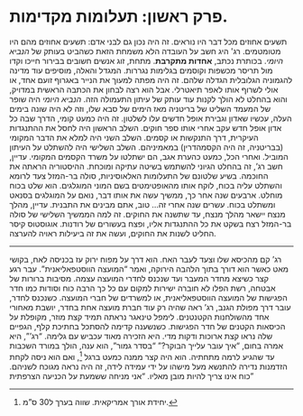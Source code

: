 # פרק ראשון: תעלומות מקדימות.



תשעים אחוזים מכל דבר היו נוראים. זה היה נכון גם לבני אדם: תשעים אחוזים מהם היו מטומטמים.
רג' היג חשב על העובדה הלא משמחת הזאת כשהביט בעותק של *הנביא היומי*. בכותרת נכתב, **אחדות מתקרבת**. מתחת, זוג אנשים חשובים בבירור חייכו וקדו מול תריסר מכשפות וקוסמים בגלימות נגררות. המגדל והאלה, מוסיפים עוד מדינה להגמוניה הגלובלית הגדלה שלהם.
זה היה מפתה למעוך את הנייר באגרוף זועם אחד, או אולי לשרוף אותו לאפר תיאטרלי. אבל הוא רצה לבחון את הכתבה הראשית במדויק, והוא בהחלט לא הולך לקנות עוד עותק של עיתון התעמולה הזה. *הנביא היומי* היה שופר של המעמד השליט של בריטניה מאז הימים של סבא שלו, וזה לא היה שונה בימים העלה, עכשיו שאדון וגבירת אופל חדשים עלו לשלטון.
זה היה כמעט קומי, הדרך שבה כל אדון אופל חדש עקב אחרי אותו ספר חוקים. השלב הראשון היה לחסל את ההתנגדות העיקרית, דרך התנקשות או קסמים. השלב השני היה למלא את הדבר המקומי (בבריטניה, זה היה הקסמהדרין) במאמיניהם. השלב השלישי היה להשתלט על העיתון המוביל. ואחרי הכל, כמעט כהערת אגב, הם ישתלטו על משרד הקסמים המקומי.
עדיין, חשב רג’, זה בהחלט הגיוני להשתמש בשיטה עתיקה ומוכחת. ההיסטוריה הראתה את החוכמה. בשיע שלטונם של התעלומות האלאוסיניות, סולה בר-המזל צעד לרומא והשתלט עליה בכוח, לוקח אותו מהאופטימטים בשם המוני המוגלגים. הוא שלט בכוח מוחלט. ארבעים שנה אחר כך, ממשיך עשה את אותו דבר, נואם על המוגלגים בסנאט ומשתלט בכוח. עשרים שנה אחרי זה… טוב, אתם מבינים את התבנית.
עדיין, מהלך מנצח יישאר מהלך מנצח, עד שתשנה את החוקים. זה למה הממשיך השלישי של סולה בר-המזל רצח בשקט את כל ההתנגדות אליו, ופצח בעשורים של רודנות. אוגוסטוס קיסר החליט לשנות את החוקים, ועשה את זה ביעילות ראויה להערצה.

---
רג’ קם מהכיסא שלו וצעד לעבר האח. הוא דרך על מפוח ירוק עז בכניסה לאח, בקושי מאט כאשר הוא דורך בתוך הלהבה הירוקה, ואמר “המועצה הווסטפאליאנית”.
עבר רגע קצר כשיצא מחדר המעבר ועד שנכנס לחדרי המועצה עצמה. מסיבות ברורות של אבטחה, רשת הפלו לא חוברה ישירות למקום עם כל כך הרבה כוח וסודות כמו חדר הפגישות של המועצה הווסטפאליאנית, או למשרדים של חברי המועצה.
כשנכנס לחדר, עובר דרך מפולת הגנב, רג’ ראה שהיה רק עוד חברת מועצה אחת בחדר, יושבת מאחורי אחד מהשולחנות הקטנטנים. לימפל טינאגר נראתה תמיד קצת מוזר, מקופלת על הכיסאות הקטנים של חדר הפגישות. כשנשענה קדימה להסתכל בחתיכת קלף, הגפיים שלה נראו קצת ארוכות ודקות מדי. היא הזכירה מאוד עכביש עם גלימה.
“רג’”, היא אמרה בחום, “איך עובר עלייך הבוקר?”
“בסדר גמור”, הוא ענה, הולך במורד השכבות עד שהגיע לרמה מתחתיה. הוא היה קצר ממנה כמעט ברגל [^1], ואם הוא ניסה לקחת הזדמנות נדירה להתנשא מעל מישהו על ידי עמידה לידה, זה היה נראה מגוכח לשניהם. כוח אינו צריך להיות מובן מאליו.
“אני מניחה ששמעת על הכניעה הצרפתית”

[^1]: יחידת אורך אמריקאית. שווה בערך ל30 ס”מ.